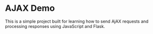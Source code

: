 # AJAX Demo
This is a simple project built for learning how to send AjAX requests and processing responses using JavaScript and Flask.